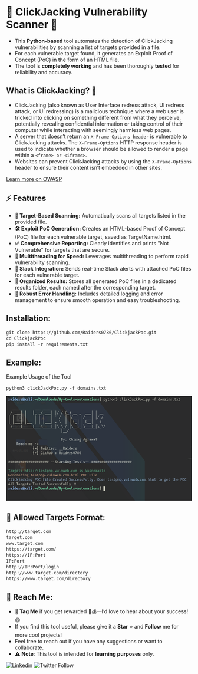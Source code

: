 # 🚨 ClickJacking Vulnerability Scanner 🚨

- This **Python-based** tool automates the detection of ClickJacking vulnerabilities by scanning a list of targets provided in a file.
- For each vulnerable target found, it generates an Exploit Proof of Concept (PoC) in the form of an HTML file.
- The tool is **completely working** and has been thoroughly **tested** for reliability and accuracy.

## What is ClickJacking? 🤔
- ClickJacking (also known as User Interface redress attack, UI redress attack, or UI redressing) is a malicious technique where a web user is tricked into clicking on something different from what they perceive, potentially revealing confidential information or taking control of their computer while interacting with seemingly harmless web pages.
- A server that doesn’t return an `X-Frame-Options header` is vulnerable to ClickJacking attacks. The `X-Frame-Options` HTTP response header is used to indicate whether a browser should be allowed to render a page within a `<frame> or <iframe>`.
- Websites can prevent ClickJacking attacks by using the `X-Frame-Options` header to ensure their content isn’t embedded in other sites.

[Learn more on OWASP](https://owasp.org/www-community/attacks/Clickjacking)

## ⚡ Features
- **🎯 Target-Based Scanning:** Automatically scans all targets listed in the provided file.
- **🛠️ Exploit PoC Generation:** Creates an HTML-based Proof of Concept (PoC) file for each vulnerable target, saved as TargetName.html.
- **✅ Comprehensive Reporting:** Clearly identifies and prints "Not Vulnerable" for targets that are secure.
- **🚀 Multithreading for Speed:** Leverages multithreading to perform rapid vulnerability scanning.
- **🔔 Slack Integration:** Sends real-time Slack alerts with attached PoC files for each vulnerable target.
- **📁 Organized Results:** Stores all generated PoC files in a dedicated results folder, each named after the corresponding target.
- **🔧 Robust Error Handling:** Includes detailed logging and error management to ensure smooth operation and easy troubleshooting.

## Installation:
````
git clone https://github.com/Raiders0786/ClickjackPoc.git
cd ClickjackPoc
pip install -r requirements.txt
````

## Example:
Example Usage of the Tool
````
python3 clickJackPoc.py -f domains.txt
````

![1](usage.png)

## 🎯 Allowed Targets Format:

````
http://target.com
target.com
www.target.com
https://target.com/
https://IP:Port
IP:Port
http://IP:Port/login
http://www.target.com/directory
https://www.target.com/directory
````

## 🌟 Reach Me:

- **💬 Tag Me** if you get rewarded 💸💰—I’d love to hear about your success! 😄
- If you find this tool useful, please give it a **Star** ⭐ and **Follow** me for more cool projects!
- Feel free to reach out if you have any suggestions or want to collaborate.
- **⚠️ Note**: This tool is intended for **learning purposes** only.


<a href="https://www.linkedin.com/in/chirag-agrawal-770488144/" target="_blank"><img src="https://img.shields.io/badge/LinkedIn-0077B5?style=for-the-badge&logo=linkedin&logoColor=white" alt="Linkedin" style="height: 50px !important;width: 170px !important;" ></a>
<img alt="Twitter Follow" src="https://img.shields.io/twitter/follow/__Raiders?style=social" width="250" height="50">
